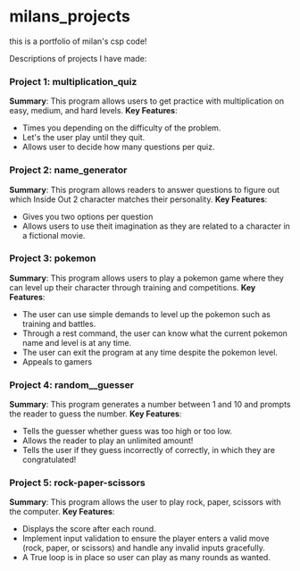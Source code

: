 # milans_projects
this is a portfolio of milan's csp code!


Descriptions of projects I have made: 

### Project 1: multiplication_quiz
**Summary**: This program allows users to get practice with multiplication on easy, medium, and hard levels. 
**Key Features**: 
- Times you depending on the difficulty of the problem.
- Let's the user play until they quit.
- Allows user to decide how many questions per quiz.

### Project 2: name_generator
**Summary**: This program allows readers to answer questions to figure out which Inside Out 2 character matches their personality. 
**Key Features**: 
- Gives you two options per question
- Allows users to use theit imagination as they are related to a character in a fictional movie.

### Project 3: pokemon
**Summary**: This program allows users to play a pokemon game where they can level up their character through training and competitions.
**Key Features**: 
- The user can use simple demands to level up the pokemon such as training and battles.
- Through a rest command, the user can know what the current pokemon name and level is at any time.
- The user can exit the program at any time despite the pokemon level.
- Appeals to gamers

### Project 4: random__guesser
**Summary**: This program generates a number between 1 and 10 and prompts the reader to guess the number.
**Key Features**: 
- Tells the guesser whether guess was too high or too low.
- Allows the reader to play an unlimited amount!
- Tells the user if they guess incorrectly of correctly, in which they are congratulated!

### Project 5: rock-paper-scissors
**Summary**: This program allows the user to play rock, paper, scissors with the computer. 
**Key Features**: 
- Displays the score after each round.
- Implement input validation to ensure the player enters a valid move (rock, paper, or scissors) and handle any invalid inputs gracefully.
- A True loop is in place so user can play as many rounds as wanted.
